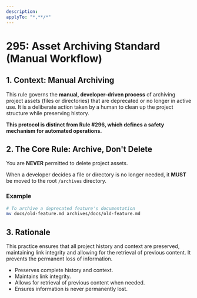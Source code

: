 ```yaml
---
description: 
applyTo: "*,**/*"
---
```



# 295: Asset Archiving Standard (Manual Workflow)

## 1. Context: Manual Archiving

This rule governs the **manual, developer-driven process** of archiving project assets (files or directories) that are deprecated or no longer in active use. It is a deliberate action taken by a human to clean up the project structure while preserving history.

**This protocol is distinct from Rule #296, which defines a safety mechanism for automated operations.**

## 2. The Core Rule: Archive, Don't Delete

You are **NEVER** permitted to delete project assets.

When a developer decides a file or directory is no longer needed, it **MUST** be moved to the root `/archives` directory.

### Example
```bash
# To archive a deprecated feature's documentation
mv docs/old-feature.md archives/docs/old-feature.md
```

## 3. Rationale

This practice ensures that all project history and context are preserved, maintaining link integrity and allowing for the retrieval of previous content. It prevents the permanent loss of information.

- Preserves complete history and context.
- Maintains link integrity.
- Allows for retrieval of previous content when needed.
- Ensures information is never permanently lost.
